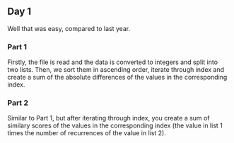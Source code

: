 ## Day 1

Well that was easy, compared to last year.

### Part 1

Firstly, the file is read and the data is converted to integers and split into two lists. Then, we sort them in ascending order, iterate through index and create a sum of the absolute differences of the values in the corresponding index.

### Part 2

Similar to Part 1, but after iterating through index, you create a sum of similary scores of the values in the corresponding index (the value in list 1 times the number of recurrences of the value in list 2).

